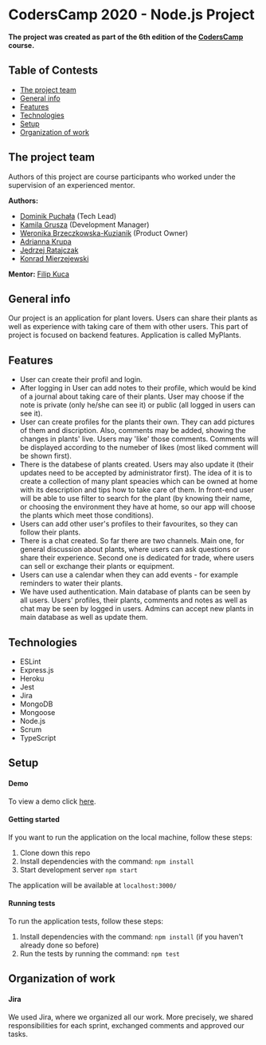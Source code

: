 # CodersCamp 2020 - Node.js Project

**The project was created as part of the 6th edition of the [CodersCamp](https://coderscamp.pl/) course.**

## Table of Contests
- [The project team](#the-project-team)
- [General info](#general-info)
- [Features](#features)
- [Technologies](#technologies)
- [Setup](#setup)
- [Organization of work](#organization-of-work)

## The project team
Authors of this project are course participants who worked under the supervision of an experienced mentor.

**Authors:**
-   [Dominik Puchała](https://github.com/Suegro24) (Tech Lead)
-	[Kamila Grusza](https://github.com/kami3la) (Development Manager)
-	[Weronika Brzeczkowska-Kuzianik](https://github.com/brzeczkowskaw) (Product Owner)
-	[Adrianna Krupa](https://github.com/adax10/)
-	[Jędrzej Ratajczak](https://github.com/Mrozelek)
-	[Konrad Mierzejewski](https://github.com/KonradMierzejewski)

**Mentor:** [Filip Kuca](https://github.com/ruljin) 

## General info
Our project is an application for plant lovers. Users can share their plants as well as experience with taking care of them with other users. This part of project is focused on backend features. Application is called MyPlants. 

## Features
-	User can create their profil and login. 
-   After logging in User can add notes to their profile, which would be kind of a journal about taking care of their plants. User may choose if the note is private (only he/she can see it) or public (all logged in users can see it).
-   User can create profiles for the plants their own. They can add pictures of them and discription. Also, comments may be added, showing the changes in plants' live. Users may 'like' those comments. Comments will be displayed according to the numeber of likes (most liked comment will be shown first). 
-   There is the databese of plants created. Users may also update it (their updates need to be accepted by administrator first). The idea of it is to create a collection of many plant speacies which can be owned at home with its description and tips how to take care of them. In front-end user will be able to use filter to search for the plant (by knowing their name, or choosing the environment they have at home, so our app will choose the plants which meet those conditions).
-   Users can add other user's profiles to their favourites, so they can follow their plants. 
-   There is a chat created. So far there are two channels. Main one, for general discussion about plants, where users can ask questions or share their experience. Second one is dedicated for trade, where users can sell or exchange their plants or equipment. 
-   Users can use a calendar when they can add events - for example reminders to water their plants. 
-   We have used authentication. Main database of plants can be seen by all users. Users' profiles, their plants, comments and notes as well as chat may be seen by logged in users. Admins can accept new plants in main database as well as update them. 

## Technologies
-   ESLint
-   Express.js
-   Heroku
-   Jest
-   Jira
-   MongoDB
-   Mongoose
-   Node.js
-   Scrum
-   TypeScript

## Setup
#### Demo
To view a demo click [here]( ).

#### Getting started
If you want to run the application on the local machine, follow these steps:
1. Clone down this repo
2. Install dependencies with the command: `npm install`
3. Start development server `npm start` 

The application will be available at `localhost:3000/`

#### Running tests
To run the application tests, follow these steps:
1. Install dependencies with the command: `npm install` (if you haven't already done so before)
2. Run the tests by running the command: `npm test`

## Organization of work
#### Jira
We used Jira, where we organized all our work. More precisely, we shared responsibilities for each sprint, exchanged comments and approved our tasks.